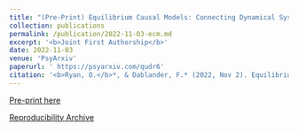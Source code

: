 ```yaml
---
title: "(Pre-Print) Equilibrium Causal Models: Connecting Dynamical Systems Modeling and Cross-Sectional Data Analysis"
collection: publications
permalink: /publication/2022-11-03-ecm.md
excerpt: '<b>Joint First Authorship</b>'
date: 2022-11-03
venue: 'PsyArxiv'
paperurl: ' https://psyarxiv.com/qudr6'
citation: '<b>Ryan, O.</b>*, & Dablander, F.* (2022, Nov 2). Equilibrium Causal Models: Connecting Dynamical Systems Modeling and Cross-Sectional Data Analysis'
---
```



[Pre-print here](https://psyarxiv.com/q4d9g)

[Reproducibility Archive](https://github.com/fdabl/Equilibrium-Causal-Models)
